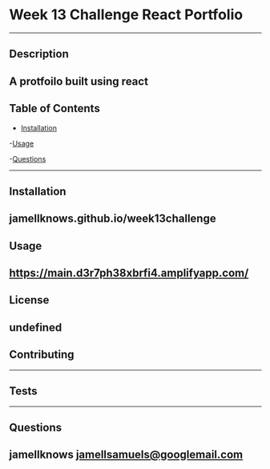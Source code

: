 # Week 13 Challenge React Portfolio
  ---
  ## Description
  A protfoilo built using react
  ---
  ## Table of Contents
  - [Installation](#installation)

   -[Usage](#usage)

    
   
    
   -[Questions](#questions)
 
  
  ---
  ## Installation 
  jamellknows.github.io/week13challenge
  ---
  ## Usage 
  https://main.d3r7ph38xbrfi4.amplifyapp.com/
  ---
  ## License 
  undefined
  ---
  ## Contributing 
  
  ---
  ## Tests 
  
  ---
  ## Questions 
  jamellknows
  jamellsamuels@googlemail.com
  ---

